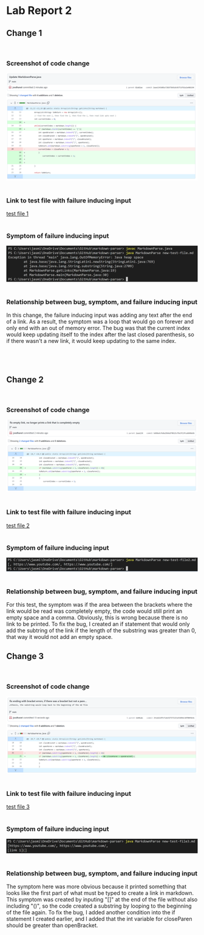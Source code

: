 # Lab Report 2

## Change 1<br /> 
<br />


### Screenshot of code change
![change 1](change_1.PNG)<br /> 
<br />


### Link to test file with failure inducing input
[test file 1](https://github.com/jvodhanel/markdown-parser/blob/main/new-test-file.md)<br /> 
<br />


### Symptom of failure inducing input
![fail 1](fail1.PNG)<br /> 
<br />


### Relationship between bug, symptom, and failure inducing input
In this change, the failure inducing input was adding any text after the end of a link. As a result, the symptom was a loop that would go on forever and only end with an out of memory error. The bug was that the current index would keep updating itself to the index after the last closed parenthesis, so if there wasn't a new link, it would keep updating to the same index. <br /> 
<br />
<br /> 
<br />


## Change 2<br /> 
<br />

### Screenshot of code change
![change 2](change_2.PNG)<br /> 
<br />

### Link to test file with failure inducing input
[test file 2](https://github.com/jvodhanel/markdown-parser/blob/main/new-test-file2.md)<br /> 
<br />

### Symptom of failure inducing input
![fail 2](fail2.PNG)<br /> 
<br />

### Relationship between bug, symptom, and failure inducing input
For this test, the symptom was if the area between the brackets where the link would be read was completely empty, the code would still print an empty space and a comma. Obviously, this is wrong because there is no link to be printed. To fix the bug, I created an if statement that would only add the subtring of the link if the length of the substring was greater than 0, that way it would not add an empty space.

## Change 3<br /> 
<br />

### Screenshot of code change
![change 3](change_3.PNG)<br /> 
<br />

### Link to test file with failure inducing input
[test file 3](https://github.com/jvodhanel/markdown-parser/blob/main/new-test-file3.md)<br /> 
<br />

### Symptom of failure inducing input
![fail 3](fail3.PNG)<br /> 
<br />

### Relationship between bug, symptom, and failure inducing input
The symptom here was more obvious because it printed something that looks like the first part of what must be typed to create a link in markdown. This symptom was created by inputing "[]" at the end of the file without also including "()", so the code created a substring by looping to the beginning of the file again. To fix the bug, I added another condition into the if statement I created earlier, and I added that the int variable for closeParen should be greater than openBracket. 